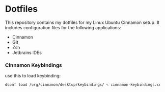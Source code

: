 # Dotfiles

This repository contains my dotfiles for my Linux Ubuntu Cinnamon setup.
It includes configuration files for the following applications:

 - Cinnamon
 - Git
 - Zsh
 - Jetbrains IDEs


###  Cinnamon Keybindings

use this to load keybinding:
```bash
dconf load /org/cinnamon/desktop/keybindings/ < cinnamon-keybindings.conf
```
